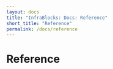 ```yaml
---
layout: docs
title: "InfraBlocks: Docs: Reference"
short_title: "Reference"
permalink: /docs/reference
---
```

# Reference
